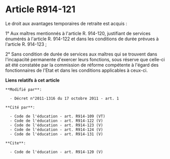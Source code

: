 # Article R914-121

Le droit aux avantages temporaires de retraite est acquis : 

1° Aux maîtres mentionnés à l'article R. 914-120, justifiant de services énumérés à l'article R. 914-122 et dans les
conditions de durée prévues à l'article R. 914-123 ; 

2° Sans condition de durée de services aux maîtres qui se trouvent dans l'incapacité permanente d'exercer leurs fonctions,
sous réserve que celle-ci ait été constatée par la commission de réforme compétente à l'égard des fonctionnaires de l'Etat et
dans les conditions applicables à ceux-ci.

**Liens relatifs à cet article**

	**Modifié par**:

	  - Décret n°2011-1316 du 17 octobre 2011 - art. 1

	**Cité par**:

	  - Code de l'éducation - art. R914-109 (VT)
	  - Code de l'éducation - art. R914-122 (V)
	  - Code de l'éducation - art. R914-123 (V)
	  - Code de l'éducation - art. R914-124 (V)
	  - Code de l'éducation - art. R914-131 (V)

	**Cite**:

	  - Code de l'éducation - art. R914-120 (V)
